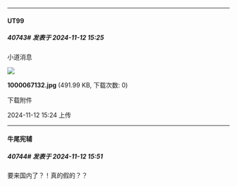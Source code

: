 ﻿
*****

####  UT99  
##### 40743#       发表于 2024-11-12 15:25

小道消息

<img src="https://img.saraba1st.com/forum/202411/12/152450xovtit7ptlttrz5k.jpg" referrerpolicy="no-referrer">

<strong>1000067132.jpg</strong> (491.99 KB, 下载次数: 0)

下载附件

2024-11-12 15:24 上传


*****

####  牛尾宪辅  
##### 40744#       发表于 2024-11-12 15:51

要来国内了？！真的假的？？


